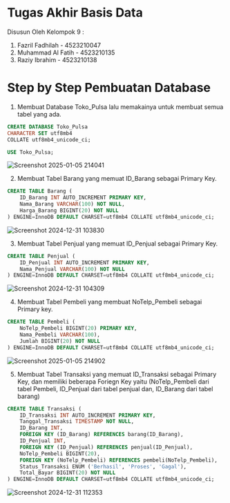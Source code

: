 # Tugas Akhir Basis Data 
Disusun Oleh Kelompok 9 :
1. Fazril Fadhilah   - 4523210047
2. Muhammad Al Fatih - 4523210135
3. Raziy Ibrahim     - 4523210138

# Step by Step Pembuatan Database

1. Membuat Database Toko_Pulsa lalu memakainya untuk membuat semua tabel yang ada.
```sql
CREATE DATABASE Toko_Pulsa
CHARACTER SET utf8mb4
COLLATE utf8mb4_unicode_ci;

USE Toko_Pulsa;
```
![Screenshot 2025-01-05 214041](https://github.com/user-attachments/assets/f79688ee-d705-4193-bfdc-cb01470db5f4)

2. Membuat Tabel Barang yang memuat ID_Barang sebagai Primary Key.
```sql
CREATE TABLE Barang (
    ID_Barang INT AUTO_INCREMENT PRIMARY KEY,
    Nama_Barang VARCHAR(100) NOT NULL,
    Harga_Barang BIGINT(20) NOT NULL
) ENGINE=InnoDB DEFAULT CHARSET=utf8mb4 COLLATE utf8mb4_unicode_ci;
```
![Screenshot 2024-12-31 103830](https://github.com/user-attachments/assets/b0244f51-fbcd-4869-9a0c-8362f1261c3b)

3. Membuat Tabel Penjual yang memuat ID_Penjual sebagai Primary Key.
```sql
CREATE TABLE Penjual (
    ID_Penjual INT AUTO_INCREMENT PRIMARY KEY,
    Nama_Penjual VARCHAR(100) NOT NULL
) ENGINE=InnoDB DEFAULT CHARSET=utf8mb4 COLLATE utf8mb4_unicode_ci;
```
![Screenshot 2024-12-31 104309](https://github.com/user-attachments/assets/f4ccddcc-5872-42f0-8a23-688eba58254b)

4. Membuat Tabel Pembeli yang membuat NoTelp_Pembeli sebagai Primary key.
```sql
CREATE TABLE Pembeli (
    NoTelp_Pembeli BIGINT(20) PRIMARY KEY,
    Nama_Pembeli VARCHAR(100),
    Jumlah BIGINT(20) NOT NULL
) ENGINE=InnoDB DEFAULT CHARSET=utf8mb4 COLLATE utf8mb4_unicode_ci;
```
![Screenshot 2025-01-05 214902](https://github.com/user-attachments/assets/7f14902e-c0bc-4bc7-9366-0ccbbc752968)

5. Membuat Tabel Transaksi yang memuat ID_Transaksi sebagai Primary Key, dan memiliki beberapa Foriegn Key yaitu (NoTelp_Pembeli dari tabel Pembeli, ID_Penjual dari tabel penjual dan, ID_Barang dari tabel barang)
```sql
CREATE TABLE Transaksi (
    ID_Transaksi INT AUTO_INCREMENT PRIMARY KEY,
    Tanggal_Transaksi TIMESTAMP NOT NULL,
    ID_Barang INT,
    FOREIGN KEY (ID_Barang) REFERENCES barang(ID_Barang),
    ID_Penjual INT,
    FOREIGN KEY (ID_Penjual) REFERENCES penjual(ID_Penjual),
    NoTelp_Pembeli BIGINT(20),
    FOREIGN KEY (NoTelp_Pembeli) REFERENCES pembeli(NoTelp_Pembeli),
    Status_Transaksi ENUM ('Berhasil', 'Proses', 'Gagal'),
    Total_Bayar BIGINT(20) NOT NULL
) ENGINE=InnoDB DEFAULT CHARSET=utf8mb4 COLLATE utf8mb4_unicode_ci;
```
![Screenshot 2024-12-31 112353](https://github.com/user-attachments/assets/9c1d81d2-1862-4832-88f3-d6efd99a5824)





